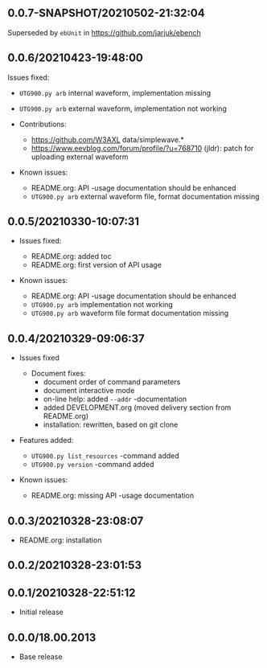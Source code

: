 
## 0.0.7-SNAPSHOT/20210502-21:32:04

Superseded by `ebUnit` in https://github.com/jarjuk/ebench

## 0.0.6/20210423-19:48:00

Issues fixed:

  - `UTG900.py arb` internal waveform, implementation missing
  - `UTG900.py arb` external waveform, implementation not working

- Contributions:
    - https://github.com/W3AXL data/simplewave.*
    - https://www.eevblog.com/forum/profile/?u=768710 (jldr): patch
      for uploading external waveform

- Known issues:
   - README.org: API -usage documentation should be enhanced
  - `UTG900.py arb` external waveform file, format documentation missing

## 0.0.5/20210330-10:07:31

- Issues fixed:
  - README.org: added toc
  - README.org: first version of API usage

- Known issues:
  - README.org: API -usage documentation should be enhanced
  - `UTG900.py arb` implementation not working
  - `UTG900.py arb` waveform file format documentation missing

## 0.0.4/20210329-09:06:37

- Issues fixed
  - Document fixes: 
    - document order of command parameters
    - document interactive mode
    - on-line help: added `--addr` -documentation
    - added DEVELOPMENT.org (moved delivery section from README.org)
    - installation: rewritten, based on git clone

- Features added:
  - `UTG900.py list_resources` -command added
  - `UTG900.py version`  -command added

- Known issues:
  - README.org: missing API -usage documentation

  

## 0.0.3/20210328-23:08:07

- README.org: installation

## 0.0.2/20210328-23:01:53



## 0.0.1/20210328-22:51:12

* Initial release

## 0.0.0/18.00.2013

* Base release

